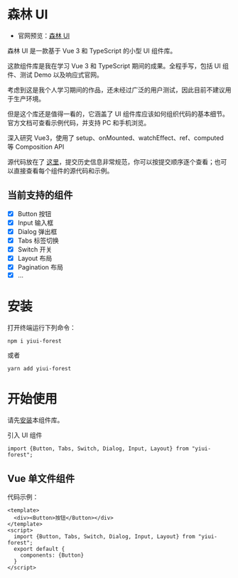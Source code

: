 # 森林 UI

* 官网预览：[森林 UI](https://yichang8421.gitee.io/forest-ui/index.html)

森林 UI 是一款基于 Vue 3 和 TypeScript 的小型 UI 组件库。

这款组件库是我在学习 Vue 3 和 TypeScript 期间的成果。全程手写，包括 UI 组件、测试 Demo 以及响应式官网。

考虑到这是我个人学习期间的作品，还未经过广泛的用户测试，因此目前不建议用于生产环境。

但是这个库还是值得一看的，它涵盖了 UI 组件库应该如何组织代码的基本细节。官方文档可查看示例代码，并支持 PC 和手机浏览。

深入研究 Vue3，使用了 setup、onMounted、watchEffect、ref、computed 等 Composition API

源代码放在了 [这里](https://github.com/yichang8421/yiui-forest)，提交历史信息非常规范，你可以按提交顺序逐个查看；也可以直接查看每个组件的源代码和示例。

## 当前支持的组件

- [x] Button 按钮
- [x] Input 输入框
- [x] Dialog 弹出框
- [x] Tabs 标签切换
- [x] Switch 开关
- [x] Layout 布局
- [x] Pagination 布局
- [x] ...

# 安装

打开终端运行下列命令：

```npm i yiui-forest```

或者

```yarn add yiui-forest```

# 开始使用

请先[安装](#/doc/install)本组件库。

引入 UI 组件

```import {Button, Tabs, Switch, Dialog, Input, Layout} from "yiui-forest";```

## Vue 单文件组件

代码示例：

```
<template>
  <div><Button>按钮</Button></div>
</template>
<script>
  import {Button, Tabs, Switch, Dialog, Input, Layout} from "yiui-forest";
  export default {
    components: {Button}
  }
</script>
```